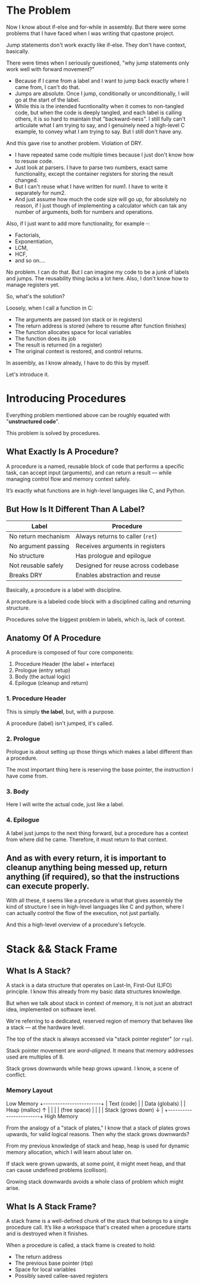 # The Problem

Now I know about if-else and for-while in assembly. But there were some problems that I have faced when I was writing that cpastone project.

Jump statements don't work exactly like if-else. They don't have context, basically.

There were times when I seriously questioned, "why jump statements only work well with forward movement?"
  - Because if I came from a label and I want to jump back exactly where I came from, I can't do that.
  - Jumps are absolute. Once I jump, conditionally or unconditionally, I will go at the start of the label.
  - While this is the intended fucntionality when it comes to non-tangled code, but when the code is deeply tangled, and each label is calling others, it is so hard to maintain that "backward-ness". I still fully can't articulate what I am trying to say, and I genuinely need a high-level C example, to convey what I am trying to say. But I still don't have any.

And this gave rise to another problem. Violation of DRY.
  - I have repeated same code multiple times because I just don't know how to resuse code.
  - Just look at parsers. I have to parse two numbers, exact same functionality, except the container registers for storing the result changed.
  - But I can't reuse what I have written for num1. I have to write it separately for num2.
  - And just assume how much the code size will go up, for absolutely no reason, if I just though of implementing a calculator which can tak any number of arguments, both for numbers and operations.

Also, if I just want to add more functionality, for example -:
  - Factorials,
  - Exponentiation,
  - LCM,
  - HCF,
  - and so on....

No problem. I can do that. But I can imagine my code to be a junk of labels and jumps. The reusability thing lacks a lot here. Also, I don't know how to manage registers yet.

So, what's the solution?

Loosely, when I call a function in C:
  - The arguments are passed (on stack or in registers)
  - The return address is stored (where to resume after function finishes)
  - The function allocates space for local variables
  - The function does its job
  - The result is returned (in a register)
  - The original context is restored, and control returns.

In assembly, as I know already, I have to do this by myself.

Let's introduce it.

# Introducing Procedures

Everything problem mentioned above can be roughly equated with "**unstructured code**".

This problem is solved by procedures.

## What Exactly Is A Procedure?

A procedure is a named, reusable block of code that performs a specific task, can accept input (arguments), and can return a result — while managing control flow and memory context safely.

It’s exactly what functions are in high-level languages like C, and Python.

## But How Is It Different Than A Label?

| Label               | Procedure                          |
| ------------------- | ---------------------------------- |
| No return mechanism | Always returns to caller (`ret`)   |
| No argument passing | Receives arguments in registers    |
| No structure        | Has prologue and epilogue          |
| Not reusable safely | Designed for reuse across codebase |
| Breaks DRY          | Enables abstraction and reuse      |

Basically, a procedure is a label with discipline.

A procedure is a labeled code block with a disciplined calling and returning structure.

Procedures solve the biggest problem in labels, which is, lack of context.

## Anatomy Of A Procedure

A procedure is composed of four core components:
  1. Procedure Header (the label + interface)
  2. Prologue (entry setup)
  3. Body (the actual logic)
  4. Epilogue (cleanup and return)

### 1. Procedure Header

This is simply **the label**, but, with a purpose.

A procedure (label) isn't jumped, it's called.

### 2. Prologue

Prologue is about setting up those things which makes a label different than a procedure.

The most important thing here is reserving the base pointer, the instruction I have come from.

### 3. Body

Here I will write the actual code, just like a label.

### 4. Epilogue

A label just jumps to the next thing forward, but a procedure has a context from where did he came. Therefore, it must return to that context.

And as with every return, it is important to cleanup anything being messed up, return anything (if required), so that the instructions can execute properly.
----

With all these, it seems like a procedure is what that gives assembly the kind of structure I see in high-level languages like C and python, where I can actually control the flow of the execution, not just partially.

And this a high-level overview of a procedure's liefcycle.

# Stack && Stack Frame

## What Is A Stack?

A stack is a data structure that operates on Last-In, First-Out (LIFO) principle. I know this already from my basic data structures knowledge.

But when we talk about stack in context of memory, it is not just an abstract idea, implemented on software level.

We're referring to a dedicated, reserved region of memory that behaves like a stack — at the hardware level.

The top of the stack is always accessed via "stack pointer register" (or `rsp`).

Stack pointer movement are *word-aligned*. It means that memory addresses used are multiples of 8.

Stack grows downwards while heap grows upward. I know, a scene of conflict.

### Memory Layout

Low Memory
+------------------------+
| Text (code)            |
| Data (globals)         |
| Heap (malloc) ↑        |
|                        |
|   (free space)         |
|                        |
| Stack (grows down) ↓   |
+------------------------+
High Memory

From the analogy of a "stack of plates," I know that a stack of plates grows upwards, for valid logical reasons. Then why the stack grows downwards?

From my previous knowledge of stack and heap, heap is used for dynamic memory allocation, which I will learn about later on.

If stack were grown upwards, at some point, it might meet heap, and that can cause undefined problems (collison).

Growing stack downwards avoids a whole class of problem which might arise.

## What Is A Stack Frame?

A stack frame is a well-defined chunk of the stack that belongs to a single procedure call. It’s like a workspace that's created when a procedure starts and is destroyed when it finishes.

When a procedure is called, a stack frame is created to hold:
  - The return address
  - The previous base pointer (rbp)
  - Space for local variables
  - Possibly saved callee-saved registers